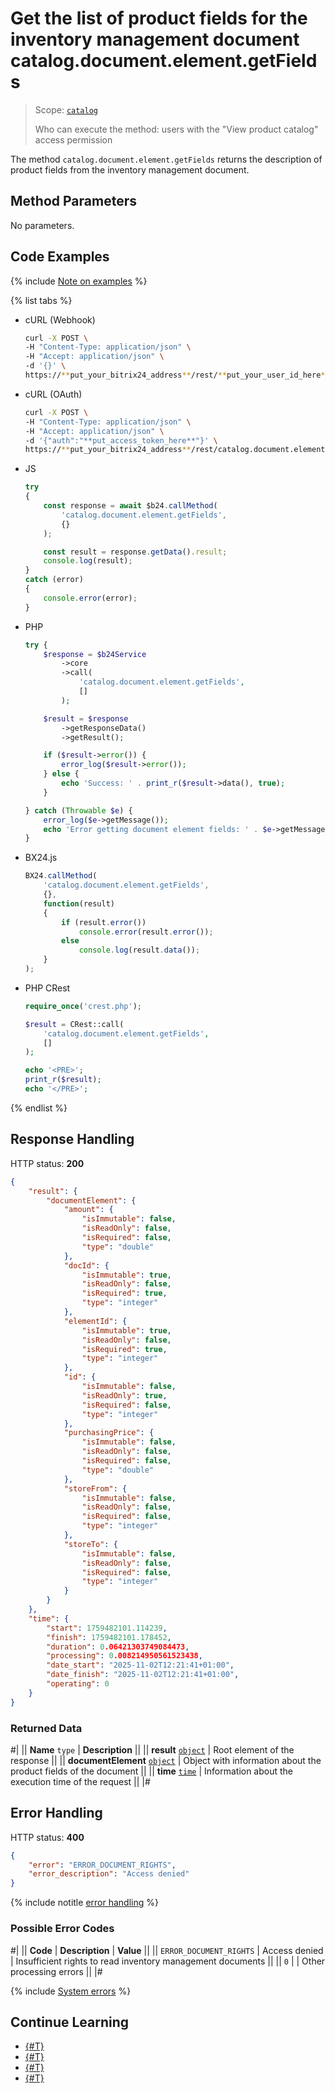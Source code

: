 # Get the list of product fields for the inventory management document catalog.document.element.getFields

> Scope: [`catalog`](../../../scopes/permissions.md)
>
> Who can execute the method: users with the "View product catalog" access permission

The method `catalog.document.element.getFields` returns the description of product fields from the inventory management document.

## Method Parameters

No parameters.

## Code Examples

{% include [Note on examples](../../../../_includes/examples.md) %}

{% list tabs %}

- cURL (Webhook)

    ```bash
    curl -X POST \
    -H "Content-Type: application/json" \
    -H "Accept: application/json" \
    -d '{}' \
    https://**put_your_bitrix24_address**/rest/**put_your_user_id_here**/**put_your_webbhook_here**/catalog.document.element.getFields
    ```

- cURL (OAuth)

    ```bash
    curl -X POST \
    -H "Content-Type: application/json" \
    -H "Accept: application/json" \
    -d '{"auth":"**put_access_token_here**"}' \
    https://**put_your_bitrix24_address**/rest/catalog.document.element.getFields
    ```

- JS

    ```js
    try
    {
    	const response = await $b24.callMethod(
    		'catalog.document.element.getFields',
    		{}
    	);

    	const result = response.getData().result;
    	console.log(result);
    }
    catch (error)
    {
    	console.error(error);
    }
    ```

- PHP

    ```php
    try {
        $response = $b24Service
            ->core
            ->call(
                'catalog.document.element.getFields',
                []
            );

        $result = $response
            ->getResponseData()
            ->getResult();

        if ($result->error()) {
            error_log($result->error());
        } else {
            echo 'Success: ' . print_r($result->data(), true);
        }

    } catch (Throwable $e) {
        error_log($e->getMessage());
        echo 'Error getting document element fields: ' . $e->getMessage();
    }
    ```

- BX24.js

    ```js
    BX24.callMethod(
        'catalog.document.element.getFields',
        {},
        function(result)
        {
            if (result.error())
                console.error(result.error());
            else
                console.log(result.data());
        }
    );
    ```

- PHP CRest

    ```php
    require_once('crest.php');

    $result = CRest::call(
        'catalog.document.element.getFields',
        []
    );

    echo '<PRE>';
    print_r($result);
    echo '</PRE>';
    ```

{% endlist %}

## Response Handling

HTTP status: **200**

```json
{
    "result": {
        "documentElement": {
            "amount": {
                "isImmutable": false,
                "isReadOnly": false,
                "isRequired": false,
                "type": "double"
            },
            "docId": {
                "isImmutable": true,
                "isReadOnly": false,
                "isRequired": true,
                "type": "integer"
            },
            "elementId": {
                "isImmutable": true,
                "isReadOnly": false,
                "isRequired": true,
                "type": "integer"
            },
            "id": {
                "isImmutable": false,
                "isReadOnly": true,
                "isRequired": false,
                "type": "integer"
            },
            "purchasingPrice": {
                "isImmutable": false,
                "isReadOnly": false,
                "isRequired": false,
                "type": "double"
            },
            "storeFrom": {
                "isImmutable": false,
                "isReadOnly": false,
                "isRequired": false,
                "type": "integer"
            },
            "storeTo": {
                "isImmutable": false,
                "isReadOnly": false,
                "isRequired": false,
                "type": "integer"
            }
        }
    },
    "time": {
        "start": 1759482101.114239,
        "finish": 1759482101.178452,
        "duration": 0.06421303749084473,
        "processing": 0.008214950561523438,
        "date_start": "2025-11-02T12:21:41+01:00",
        "date_finish": "2025-11-02T12:21:41+01:00",
        "operating": 0
    }
}
```

### Returned Data

#|
|| **Name**
`type` | **Description** ||
|| **result**
[`object`](../../../data-types.md) | Root element of the response ||
|| **documentElement**
[`object`](../../data-types.md#catalog_document_element) | Object with information about the product fields of the document ||
|| **time**
[`time`](../../../data-types.md#time) | Information about the execution time of the request ||
|#

## Error Handling

HTTP status: **400**

```json
{
    "error": "ERROR_DOCUMENT_RIGHTS",
    "error_description": "Access denied"
}
```

{% include notitle [error handling](../../../../_includes/error-info.md) %}

### Possible Error Codes

#|
|| **Code** | **Description** | **Value** ||
|| `ERROR_DOCUMENT_RIGHTS` | Access denied | Insufficient rights to read inventory management documents ||
|| `0` |  | Other processing errors ||
|#

{% include [System errors](../../../../_includes/system-errors.md) %}

## Continue Learning 

- [{#T}](./catalog-document-element-add.md)
- [{#T}](./catalog-document-element-update.md)
- [{#T}](./catalog-document-element-delete.md)
- [{#T}](./catalog-document-element-list.md)